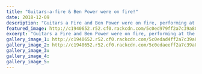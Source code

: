 ```yaml
---
title: "Guitars-a-fire & Ben Power were on fire!"
date: 2018-12-09
description: "Guitars a Fire and Ben Power were on fire, performing at the Wanganui Male Choirs 120th Jubilee Concert..."
featured_image: http://c1940652.r52.cf0.rackcdn.com/5c0ed979ff2a7c39a8001307/ben--guitars-of-fire-together-Male-Choir.jpg
excerpt: "Guitars a Fire and Ben Power were on fire, performing at the Wanganui Male Choirs 120th Jubilee Concert last Sunday, 9 December."
gallery_image_1: http://c1940652.r52.cf0.rackcdn.com/5c0edad4ff2a7c39a8001309/Ben-Power-Male-Choir-9-dec.jpg
gallery_image_2: http://c1940652.r52.cf0.rackcdn.com/5c0edaeeff2a7c39a800130b/Guitars-of-Fire-Male-Choir-9-dec.jpg
gallery_image_3: 
gallery_image_4: 
gallery_image_5: 
---
```

